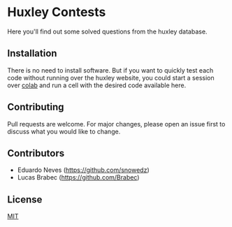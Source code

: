 # Huxley Contests

Here you'll find out some solved questions from the huxley database.

## Installation

There is no need to install software. But if you want to quickly test each code without running over the huxley website, you could start a session over [colab](https://colab.research.google.com/) and run a cell with the desired code available here.

## Contributing
Pull requests are welcome. For major changes, please open an issue first to discuss what you would like to change.

## Contributors
- Eduardo Neves (https://github.com/snowedz)
- Lucas Brabec (https://github.com/Brabec)

## License
[MIT](https://choosealicense.com/licenses/mit/)